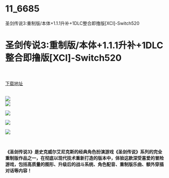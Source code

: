 # 11_6685
圣剑传说3:重制版/本体+1.1.1升补+1DLC整合即撸版[XCI]-Switch520
# 圣剑传说3:重制版/本体+1.1.1升补+1DLC整合即撸版[XCI]-Switch520
 <br/></br>
[下载地址](https://www.switch520.cc/article/6685 "下载地址")
<br/></br>

<p><strong><img src="https://www.switch520.cc/muke_img/upload_art_editor_20201014-1_2199e59a32f53872eb231074e5b24f36.jpg"></strong><br>
<strong><img src="https://www.switch520.cc/muke_img/upload_art_editor_20210403-1_5f486e89cd27fd6eeccdbb37edd20d52.jpg"></strong></p>
<p><strong><img src="https://www.switch520.cc/muke_img/upload_art_editor_20210403-1_57b6fdcb25f82282a3b50da76051a6dd.jpg"></strong></p>
<p><strong><img src="https://www.switch520.cc/muke_img/upload_art_editor_20210403-1_1921bff4fba008a5669954de2bfd9087.jpg"></strong></p>
<p><strong><img src="https://www.switch520.cc/muke_img/upload_art_editor_20210403-1_df8a4a337fc174d3a3e18f37b6479080.jpg"></strong></p>
<p>&nbsp;</p>
<p><strong>《圣剑传说3》是史克威尔艾尼克斯的经典角色扮演游戏《圣剑传说》系列的完全重制版作品之一，在彻底以现代技术重新打造的版本中，体验这款深受喜爱的冒险游戏，包括高质量的图形、升级后的战斗系统、角色配音、重制版乐曲、额外穿插对话等内容！</strong><br>
<strong>&nbsp;</strong></p>
